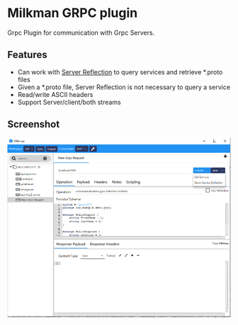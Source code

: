 # Milkman GRPC plugin

Grpc Plugin for communication with Grpc Servers.

## Features

  * Can work with [Server Reflection](https://github.com/grpc/grpc/blob/master/doc/server-reflection.md) to query services and retrieve *.proto files
  * Given a *.proto file, Server Reflection is not necessary to query a service
  * Read/write ASCII headers
  * Support Server/client/both streams
  
  
## Screenshot

![Milkman Grpc](/img/grpc-plugin.png)